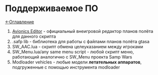 # Поддерживаемое ПО

[<-Оглавление](https://github.com/d7KrEoL/avionics/blob/main/Readme/Wiki/WIKI.md)

1. [Avionics Editor](https://sampmap.ru/samap) - официальный внеигровой редактор планов полёта для данного скрипта
2. .safp lib - библиотека для работы с файлами планов полёта gtasa
3. SW_AAC.lua - скрипт обмена целеуказанием между игроками
4. SW_Menu.lua/any same menu script - любой скрипт меню, работающий аналогично с SW_Menu проекта Samp Wars
5. Modloader vehicles - любые модели **летательных аппаратов**, подгруженные с помощью инструмента modloader
